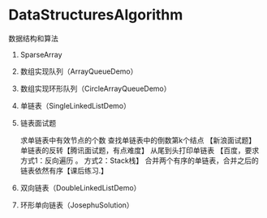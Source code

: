 # DataStructuresAlgorithm
数据结构和算法

1. SparseArray

2. 数组实现队列（ArrayQueueDemo）

3. 数组实现环形队列（CircleArrayQueueDemo）

4. 单链表（SingleLinkedListDemo）

5. 链表面试题

    求单链表中有效节点的个数
    查找单链表中的倒数第k个结点 【新浪面试题】
    单链表的反转【腾讯面试题，有点难度】
    从尾到头打印单链表 【百度，要求方式1：反向遍历 。 方式2：Stack栈】
    合并两个有序的单链表，合并之后的链表依然有序【课后练习.】

5. 双向链表（DoubleLinkedListDemo）

6. 环形单向链表（JosephuSolution）
